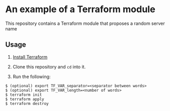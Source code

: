 # An example of a Terraform module

This repository contains a Terraform module that proposes a random server name

## Usage

1. [Install Terraform](https://www.terraform.io/intro/getting-started/install.html)
2. Clone this repository and `cd` into it.

3. Run the following:

```
$ (optional) export TF_VAR_separator=<separator between words>
$ (optional) export TF_VAR_length=<number of words>
$ terraform init
$ terraform apply
$ terraform destroy
```
